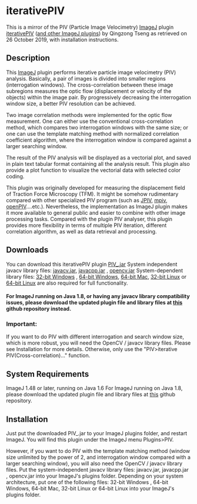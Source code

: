 # iterativePIV
This is a mirror of the PIV (Particle Image Velocimetry) [ImageJ](http://imagej.nih.gov/ij/) plugin [iterativePIV](https://sites.google.com/site/qingzongtseng/piv) ([and other ImageJ plugins](https://sites.google.com/site/qingzongtseng/imagejplugins)) by Qingzong Tseng as retrieved on 26 October 2019, with installation instructions.

## Description

This [ImageJ](http://imagej.nih.gov/ij/) plugin performs iterative particle image velocimetry (PIV) analysis. Basically, a pair of images is divided into smaller regions (interrogation windows). The cross-correlation between these image subregions measures the optic flow (displacement or velocity of the objects) within the image pair. By progressively decreasing the interrogation window size, a better PIV resolution can be achieved. 

Two image correlation methods were implemented for the optic flow measurement. One can either use the conventional cross-correlation method, which compares two interrogation windows with the same size; or one can use the template matching method with normalized correlation coefficient algorithm, where the interrogation window is compared against a larger searching window. 

The result of the PIV analysis will be displayed as a vectorial plot, and saved in plain text tabular format containing all the analysis result. This plugin also provide a plot function to visualize the vectorial data with selected color coding. 

This plugin was originally developed for measuring the displacement field of Traction Force Microscopy (TFM). It might be somehow rudimentary compared with other specialized PIV program (such as [JPIV](http://www.jpiv.vennemann-online.de/), [mpiv](http://www.oceanwave.jp/softwares/mpiv/index.php), [openPIV](http://www.openpiv.net/)....etc.). Nevertheless, the implementation as ImageJ plugin makes it more available to general public and easier to combine with other image processing tasks. Compared with the plugin PIV analyser, this plugin provides more flexibility in terms of multiple PIV iteration, different correlation algorithm, as well as data retrieval and processing. 

## Downloads
You can download this iterativePIV plugin [PIV_.jar](https://github.com/hyperrealist/imagej_plugins/blob/master/legacy/PIV_.jar)
System independent javacv library files: [javacv.jar](https://github.com/hyperrealist/imagej_plugins/blob/master/legacy/libs_javacv0.1_opencv2.4/javacv.jar), [javacpp.jar](https://github.com/hyperrealist/imagej_plugins/blob/master/legacy/libs_javacv0.1_opencv2.4/javacpp.jar) , [opencv.jar](https://github.com/hyperrealist/imagej_plugins/blob/master/legacy/libs_javacv0.1_opencv2.4/opencv.jar)
System-dependent library files: [32-bit Windows](https://github.com/hyperrealist/imagej_plugins/blob/master/legacy/libs_javacv0.1_opencv2.4/opencv-windows-x86.jar) , [64-bit Windows](https://github.com/hyperrealist/imagej_plugins/blob/master/legacy/libs_javacv0.1_opencv2.4/opencv-windows-x86_64.jar), [64-bit Mac](https://github.com/hyperrealist/imagej_plugins/blob/master/legacy/libs_javacv0.1_opencv2.4/opencv-macosx-x86_64.jar), [32-bit Linux](https://github.com/hyperrealist/imagej_plugins/blob/master/legacy/libs_javacv0.1_opencv2.4/opencv-linux-x86.jar) or [64-bit Linux](https://github.com/hyperrealist/imagej_plugins/blob/master/legacy/libs_javacv0.1_opencv2.4/opencv-linux-x86_64.jar) are also required for full functionality.

#### For ImageJ running on Java 1.8, or having any javacv library compatibility issues, please download the updated plugin file and library files at [this](https://github.com/qztseng/imagej_plugins/tree/master/current) github repository instead.

### Important:
If you want to do PIV with different interrogation and search window size, which is more robust, you will need the OpenCV / javacv library files.
Please see Installation for more details. 
Otherwise, only use the "PIV>iterative PIV(Cross-correlation)..." function.

## System Requirements
ImageJ 1.48 or later, running on Java 1.6
For ImageJ running on Java 1.8, please download the updated plugin file and library files at [this](https://github.com/qztseng/imagej_plugins/tree/master/current) github repository.

## Installation
Just put the downloaded PIV_.jar to your ImageJ plugins folder, and restart ImageJ. You will find this plugin under the ImageJ menu Plugins>PIV. 

However, if you want to do  PIV with the template matching method (window size unlimited by the power of 2, and interrogation window compared with a larger searching window), you will also need the OpenCV / javacv library files. Put the system-independent javacv library files: javacv.jar, javacpp.jar , opencv.jar into your ImageJ's plugins folder.
Depending on your system architecture, put one of the following files: 32-bit Windows , 64-bit Windows, 64-bit Mac, 32-bit Linux or 64-bit Linux into your ImageJ's plugins folder.
